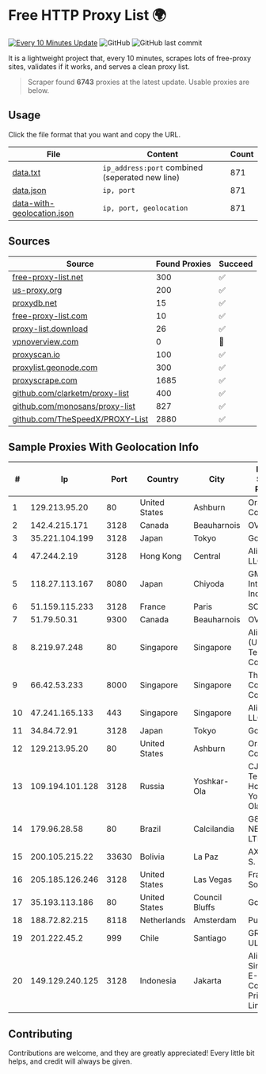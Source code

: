 
# Free HTTP Proxy List 🌍

[![Every 10 Minutes Update](https://github.com/mertguvencli/http-proxy-list/actions/workflows/main.yml/badge.svg?branch=main)](https://github.com/mertguvencli/http-proxy-list/actions/workflows/main.yml)
![GitHub](https://img.shields.io/github/license/mertguvencli/http-proxy-list)
![GitHub last commit](https://img.shields.io/github/last-commit/mertguvencli/http-proxy-list)

It is a lightweight project that, every 10 minutes, scrapes lots of free-proxy sites, validates if it works, and serves a clean proxy list.


> Scraper found **6743** proxies at the latest update. Usable proxies are below.

## Usage

Click the file format that you want and copy the URL.


|File|Content|Count|
|----|-------|-----|
|[data.txt](https://raw.githubusercontent.com/mertguvencli/http-proxy-list/main/proxy-list/data.txt)|`ip_address:port` combined (seperated new line)|871|
|[data.json](https://raw.githubusercontent.com/mertguvencli/http-proxy-list/main/proxy-list/data.json)|`ip, port`|871|
|[data-with-geolocation.json](https://raw.githubusercontent.com/mertguvencli/http-proxy-list/main/proxy-list/data-with-geolocation.json)|`ip, port, geolocation`|871|

## Sources

|Source|Found Proxies|Succeed|
|------|-------------|-------|
|[free-proxy-list.net](https://free-proxy-list.net)|300|✅|
|[us-proxy.org](https://www.us-proxy.org)|200|✅|
|[proxydb.net](http://proxydb.net)|15|✅|
|[free-proxy-list.com](https://free-proxy-list.com/?page=&port=&type%5B%5D=http&type%5B%5D=https&up_time=0&search=Search)|10|✅|
|[proxy-list.download](https://www.proxy-list.download/HTTP)|26|✅|
|[vpnoverview.com](https://vpnoverview.com/privacy/anonymous-browsing/free-proxy-servers)|0|🚫|
|[proxyscan.io](https://www.proxyscan.io)|100|✅|
|[proxylist.geonode.com](https://proxylist.geonode.com/api/proxy-list?limit=300&page=1&sort_by=lastChecked&sort_type=desc&protocols=http,https)|300|✅|
|[proxyscrape.com](https://api.proxyscrape.com/v2/?request=displayproxies&protocol=http&timeout=10000&country=all&ssl=all&anonymity=all)|1685|✅|
|[github.com/clarketm/proxy-list](https://raw.githubusercontent.com/clarketm/proxy-list/master/proxy-list-raw.txt)|400|✅|
|[github.com/monosans/proxy-list](https://raw.githubusercontent.com/monosans/proxy-list/main/proxies/http.txt)|827|✅|
|[github.com/TheSpeedX/PROXY-List](https://raw.githubusercontent.com/TheSpeedX/PROXY-List/master/http.txt)|2880|✅|


## Sample Proxies With Geolocation Info

|#|Ip|Port|Country|City|Internet Service Provider|
|-|--|----|-------|----|-------------------------|
|1|129.213.95.20|80|United States|Ashburn|Oracle Corporation|
|2|142.4.215.171|3128|Canada|Beauharnois|OVH SAS|
|3|35.221.104.199|3128|Japan|Tokyo|Google LLC|
|4|47.244.2.19|3128|Hong Kong|Central|Alibaba.com LLC|
|5|118.27.113.167|8080|Japan|Chiyoda|GMO Internet, Inc.|
|6|51.159.115.233|3128|France|Paris|SCALEWAY|
|7|51.79.50.31|9300|Canada|Beauharnois|OVH SAS|
|8|8.219.97.248|80|Singapore|Singapore|Alibaba (US) Technology Co., Ltd.|
|9|66.42.53.233|8000|Singapore|Singapore|The Constant Company|
|10|47.241.165.133|443|Singapore|Singapore|Alibaba.com LLC|
|11|34.84.72.91|3128|Japan|Tokyo|Google LLC|
|12|129.213.95.20|80|United States|Ashburn|Oracle Corporation|
|13|109.194.101.128|3128|Russia|Yoshkar-Ola|CJSC "ER-Telecom Holding" Yoshkar-Ola branch|
|14|179.96.28.58|80|Brazil|Calcilandia|G8 NETWORKS LTDA|
|15|200.105.215.22|33630|Bolivia|La Paz|AXS Bolivia S. A.|
|16|205.185.126.246|3128|United States|Las Vegas|FranTech Solutions|
|17|35.193.113.186|80|United States|Council Bluffs|Google LLC|
|18|188.72.82.215|8118|Netherlands|Amsterdam|PureVPN|
|19|201.222.45.2|999|Chile|Santiago|GRUPO ULLOA SpA|
|20|149.129.240.125|3128|Indonesia|Jakarta|Alibaba.com Singapore E-Commerce Private Limited|



## Contributing

Contributions are welcome, and they are greatly appreciated! Every
little bit helps, and credit will always be given.

